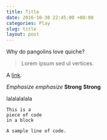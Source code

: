 ```yaml
---
title: Title
date: 2016-10-30 22:45:00 +08:00
categories: Play
slug: title
layout: post
---
```


Why do pangolins love quiche?

> Lorem ipsum sed ul vertices.

A [link](http://example.com "Title").

*Emphasize* *emphasize*
**Strong** **Strong**

lalalalalala

    This is a 
    piece of code 
    in a block

`A sample line of code.`

<div class="whitespace"></div>